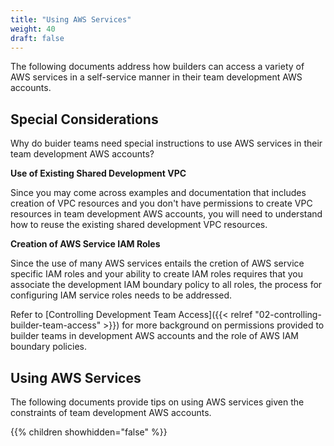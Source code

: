 ```yaml
---
title: "Using AWS Services"
weight: 40
draft: false
---
```

The following documents address how builders can access a variety of AWS services in a self-service manner in their team development AWS accounts.

## Special Considerations

Why do buider teams need special instructions to use AWS services in their team development AWS accounts?

**Use of Existing Shared Development VPC**

Since you may come across examples and documentation that includes creation of VPC resources and you don't have permissions to create VPC resources in team development AWS accounts, you will need to understand how to reuse the existing shared development VPC resources.

**Creation of AWS Service IAM Roles**

Since the use of many AWS services entails the cretion of AWS service specific IAM roles and your ability to create IAM roles requires that you associate the development IAM boundary policy to all roles, the process for configuring IAM service roles needs to be addressed.

Refer to [Controlling Development Team Access]({{< relref "02-controlling-builder-team-access" >}}) for more background on permissions provided to builder teams in development AWS accounts and the role of AWS IAM boundary policies.

## Using AWS Services

The following documents provide tips on using AWS services given the constraints of team development AWS accounts.

{{% children showhidden="false" %}}